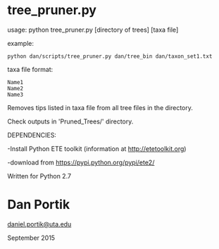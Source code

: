 # tree_pruner.py

usage: python tree_pruner.py [directory of trees] [taxa file]

example:

`python dan/scripts/tree_pruner.py dan/tree_bin dan/taxon_set1.txt`

taxa file format:
```
Name1
Name2
Name3
```

Removes tips listed in taxa file from all tree files in the directory.

Check outputs in 'Pruned_Trees/' directory.


DEPENDENCIES:

-Install Python ETE toolkit (information at http://etetoolkit.org) 

-download from https://pypi.python.org/pypi/ete2/

  
Written for Python 2.7

# Dan Portik

daniel.portik@uta.edu

September 2015
